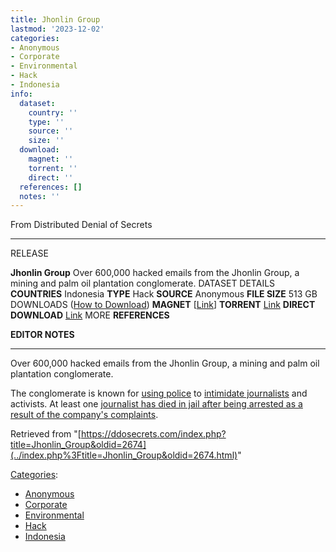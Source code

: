 ```yaml
---
title: Jhonlin Group
lastmod: '2023-12-02'
categories:
- Anonymous
- Corporate
- Environmental
- Hack
- Indonesia
info:
  dataset:
    country: ''
    type: ''
    source: ''
    size: ''
  download:
    magnet: ''
    torrent: ''
    direct: ''
  references: []
  notes: ''
---
```




From Distributed Denial of Secrets

---
RELEASE

**Jhonlin Group**
Over 600,000 hacked emails from the Jhonlin Group, a mining and palm oil plantation conglomerate.
DATASET DETAILS
**COUNTRIES** Indonesia
**TYPE** Hack
**SOURCE** Anonymous
**FILE SIZE** 513 GB
DOWNLOADS ([How to Download](Torrents.html "Torrents"))
**MAGNET** [[Link](magnet:?xt=urn:btih:90c66ba428defade33d7f0e866aff743c78cf404&dn=jhonlingroup.co.id&tr=udp%3A%2F%2F9.rarbg.to%3A2920&tr=udp%3A%2F%2Ftracker.opentrackr.org%3A1337&tr=udp%3A%2F%2Fexodus.desync.com%3A6969)]
**TORRENT** [Link](../images/6/62/Jhonlingroup.co.id.torrent)
**DIRECT DOWNLOAD** [Link](https://data.ddosecrets.com/Jhonlin%20Group/)
MORE
**REFERENCES**

**EDITOR NOTES**

---

Over 600,000 hacked emails from the Jhonlin Group, a mining and palm oil
plantation conglomerate.

The conglomerate is known for [using
police](https://rsf.org/en/indonesia-borneo-reporter-jailed-after-palm-oil-giant-complains) to [intimidate
journalists](https://www.hrw.org/news/2020/05/16/indonesia-blogger-held-over-land-dispute-report) and activists. At least one [journalist has died
in jail after being arrested as a result of the company's
complaints](https://news.mongabay.com/2018/06/indonesia-to-investigate-death-of-journalist-being-held-for-defaming-palm-oil-company/).

Retrieved from
"[https://ddosecrets.com/index.php?title=Jhonlin_Group&oldid=2674](../index.php%3Ftitle=Jhonlin_Group&oldid=2674.html)"

[Categories](./Special:Categories.html "Special:Categories"):

- [Anonymous](./Category:Anonymous.html "Category:Anonymous")
- [Corporate](./Category:Corporate.html "Category:Corporate")
- [Environmental](./Category:Environmental.html "Category:Environmental")
- [Hack](./Category:Hack.html "Category:Hack")
- [Indonesia](./Category:Indonesia.html "Category:Indonesia")
